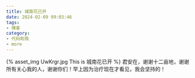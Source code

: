 ```yaml
---
title: 城南花已开
date: 2024-02-09 09:03:46
tags:
- 博客
category:
- 代码和我
- more
---
```

{% asset_img UwKrgr.jpg This is 城南花已开 %}
君安在，谢谢十二亩地，谢谢所有关心我的人，谢谢你们！早上因为治疗现在才看见，我会坚持的！